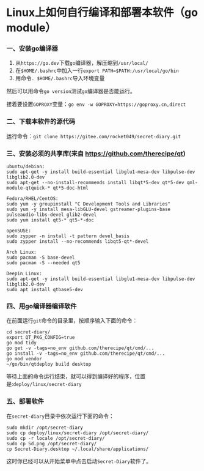 # Linux上如何自行编译和部署本软件（go module）

### 一、安装go编译器

1. 从`https://go.dev`下载`go`编译器，解压缩到`/usr/local/`
2. 在`$HOME/.bashrc`中加入一行`export PATH=$PATH:/usr/local/go/bin`
3. 用命令`. $HOME/.bashrc`导入环境变量

然后可以用命令`go version`测试`go`编译器是否能运行。

接着要设置`GOPROXY`变量：`go env -w GOPROXY=https://goproxy.cn,direct`

### 二、下载本软件的源代码
运行命令：`git clone https://gitee.com/rocket049/secret-diary.git`

### 三、安装必须的共享库(来自 https://github.com/therecipe/qt)
```
ubuntu/debian:
sudo apt-get -y install build-essential libglu1-mesa-dev libpulse-dev libglib2.0-dev
sudo apt-get --no-install-recommends install libqt*5-dev qt*5-dev qml-module-qtquick-* qt*5-doc-html

Fedora/RHEL/CentOS:
sudo yum -y groupinstall "C Development Tools and Libraries"
sudo yum -y install mesa-libGLU-devel gstreamer-plugins-base pulseaudio-libs-devel glib2-devel
sudo yum install qt5-* qt5-*-doc

openSUSE:
sudo zypper -n install -t pattern devel_basis
sudo zypper install --no-recommends libqt5-qt*-devel

Arch Linux:
sudo pacman -S base-devel
sudo pacman -S --needed qt5

Deepin Linux:
sudo apt-get -y install build-essential libglu1-mesa-dev libpulse-dev libglib2.0-dev
sudo apt install qtbase5-dev

```

### 四、用go编译器编译软件
在前面运行`git`命令的目录里，按顺序输入下面的命令：

```
cd secret-diary/
export QT_PKG_CONFIG=true
go mod tidy
go get -v -tags=no_env github.com/therecipe/qt/cmd/...
go install -v -tags=no_env github.com/therecipe/qt/cmd/...
go mod vendor
~/go/bin/qtdeploy build desktop
```

等待上面的命令运行结束，就可以得到编译好的程序，位置是:`deploy/linux/secret-diary`

### 五、部署软件
在`secret-diary`目录中依次运行下面的命令：

```
sudo mkdir /opt/secret-diary
sudo cp deploy/linux/secret-diary /opt/secret-diary/
sudo cp -r locale /opt/secret-diary/
sudo cp Sd.png /opt/secret-diary/
cp Secret-Diary.desktop ~/.local/share/applications/
```

这时你已经可以从开始菜单中点击启动`Secret-Diary`软件了。
